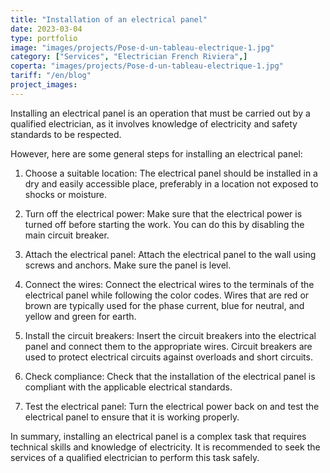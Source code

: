 ```yaml
---
title: "Installation of an electrical panel"
date: 2023-03-04
type: portfolio
image: "images/projects/Pose-d-un-tableau-electrique-1.jpg"
category: ["Services", "Electrician French Riviera",]
coperta: "images/projects/Pose-d-un-tableau-electrique-1.jpg"
tariff: "/en/blog"
project_images: 
---
```


Installing an electrical panel is an operation that must be carried out by a qualified electrician, as it involves knowledge of electricity and safety standards to be respected.

However, here are some general steps for installing an electrical panel:

1. Choose a suitable location: The electrical panel should be installed in a dry and easily accessible place, preferably in a location not exposed to shocks or moisture.

2. Turn off the electrical power: Make sure that the electrical power is turned off before starting the work. You can do this by disabling the main circuit breaker.

3. Attach the electrical panel: Attach the electrical panel to the wall using screws and anchors. Make sure the panel is level.

4. Connect the wires: Connect the electrical wires to the terminals of the electrical panel while following the color codes. Wires that are red or brown are typically used for the phase current, blue for neutral, and yellow and green for earth.

5. Install the circuit breakers: Insert the circuit breakers into the electrical panel and connect them to the appropriate wires. Circuit breakers are used to protect electrical circuits against overloads and short circuits.

6. Check compliance: Check that the installation of the electrical panel is compliant with the applicable electrical standards.

7. Test the electrical panel: Turn the electrical power back on and test the electrical panel to ensure that it is working properly.

In summary, installing an electrical panel is a complex task that requires technical skills and knowledge of electricity. It is recommended to seek the services of a qualified electrician to perform this task safely.
